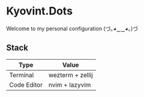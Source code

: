 # Kyovint.Dots

Welcome to my personal configuration (づ｡◕‿‿◕｡)づ

## Stack

|Type|Value   |
|---|---|
|Terminal|wezterm + zellij   |
|Code Editor|nvim + lazyvim   |
